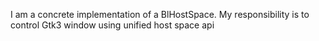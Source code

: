 I am a concrete implementation of a BlHostSpace.
My responsibility is to control Gtk3 window using unified host space api 